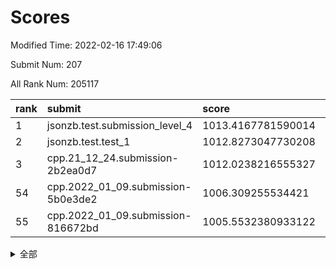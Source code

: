 # Scores

Modified Time: 2022-02-16 17:49:06

Submit Num: 207

All Rank Num: 205117

| rank |               submit               |       score        |       sigma        | pk_num |
| :--- | :--------------------------------- | :----------------- | :----------------- | :----- |
| 1    | jsonzb.test.submission_level_4     | 1013.4167781590014 | 0.8044580677670278 | 3965   |
| 2    | jsonzb.test.test_1                 | 1012.8273047730208 | 0.8016704958748274 | 3958   |
| 3    | cpp.21_12_24.submission-2b2ea0d7   | 1012.0238216555327 | 0.8016154061172397 | 3963   |
| 54   | cpp.2022_01_09.submission-5b0e3de2 | 1006.309255534421  | 0.7433797918745565 | 3965   |
| 55   | cpp.2022_01_09.submission-816672bd | 1005.5532380933122 | 0.7230340120937293 | 3962   |


<details>
<summary>全部</summary>

| rank |                 submit                 |       score        |       sigma        | pk_num |
| :--- | :------------------------------------- | :----------------- | :----------------- | :----- |
| 1    | jsonzb.test.submission_level_4         | 1013.4167781590014 | 0.8044580677670278 | 3965   |
| 2    | jsonzb.test.test_1                     | 1012.8273047730208 | 0.8016704958748274 | 3958   |
| 3    | cpp.21_12_24.submission-2b2ea0d7       | 1012.0238216555327 | 0.8016154061172397 | 3963   |
| 4    | gobigger.level_3.submission_level_3_18 | 1011.5059236969998 | 0.7663960270099928 | 3966   |
| 5    | gobigger.level_3.submission_level_3_43 | 1011.4398306453487 | 0.7867838337395809 | 3963   |
| 6    | gobigger.level_3.submission_level_3_3  | 1011.2091214188838 | 0.7816369527978714 | 3962   |
| 7    | gobigger.level_3.submission_level_3_24 | 1011.1693584369841 | 0.7762261196974617 | 3967   |
| 8    | gobigger.level_3.submission_level_3_20 | 1011.1620901353243 | 0.7853913542900939 | 3960   |
| 9    | gobigger.level_3.submission_level_3_8  | 1011.1447664491232 | 0.7605531669709715 | 3965   |
| 10   | gobigger.level_3.submission_level_3_26 | 1010.7448874111215 | 0.7728304147103507 | 3964   |
| 11   | gobigger.level_3.submission_level_3_16 | 1010.566122839674  | 0.7514747743523102 | 3965   |
| 12   | gobigger.level_3.submission_level_3_45 | 1010.5564220122847 | 0.7974490318075556 | 3963   |
| 13   | gobigger.level_3.submission_level_3_49 | 1010.5408962788156 | 0.7486798824489261 | 3967   |
| 14   | gobigger.level_3.submission_level_3_46 | 1010.4941108443229 | 0.7791289326674179 | 3962   |
| 15   | gobigger.level_3.submission_level_3_10 | 1010.4935921232781 | 0.7812134667612762 | 3965   |
| 16   | gobigger.level_3.submission_level_3_28 | 1010.3942999989939 | 0.7697373017210851 | 3968   |
| 17   | gobigger.level_3.submission_level_3_1  | 1010.282510216913  | 0.7944579379775667 | 3964   |
| 18   | gobigger.level_3.submission_level_3_25 | 1010.2661051417006 | 0.7722893621605277 | 3959   |
| 19   | gobigger.level_3.submission_level_3_41 | 1010.1991158180347 | 0.7677944719670092 | 3967   |
| 20   | gobigger.level_3.submission_level_3_11 | 1010.1842595771482 | 0.7482893150027942 | 3962   |
| 21   | gobigger.level_3.submission_level_3_19 | 1010.1088999340698 | 0.7449896093361847 | 3965   |
| 22   | gobigger.level_3.submission_level_3_14 | 1010.075465217897  | 0.7678517218575982 | 3966   |
| 23   | gobigger.level_3.submission_level_3_29 | 1010.0348465139427 | 0.7790529145955001 | 3966   |
| 24   | gobigger.level_3.submission_level_3_30 | 1010.0182101731532 | 0.7540349136540692 | 3966   |
| 25   | gobigger.level_3.submission_level_3_38 | 1010.0018985042423 | 0.7487897185598139 | 3958   |
| 26   | gobigger.level_3.submission_level_3_44 | 1009.9978126460898 | 0.7264150049174464 | 3965   |
| 27   | gobigger.level_3.submission_level_3_33 | 1009.9041186722731 | 0.7563371371747105 | 3965   |
| 28   | gobigger.level_3.submission_level_3_15 | 1009.8732202317032 | 0.7527322041351263 | 3971   |
| 29   | gobigger.level_3.submission_level_3_17 | 1009.8639361848926 | 0.7716620195461319 | 3961   |
| 30   | gobigger.level_3.submission_level_3_9  | 1009.8108883337129 | 0.7427431226912548 | 3967   |
| 31   | gobigger.level_3.submission_level_3_22 | 1009.7411089582278 | 0.7581074194983883 | 3965   |
| 32   | gobigger.level_3.submission_level_3_40 | 1009.69090996983   | 0.755678047626899  | 3967   |
| 33   | gobigger.level_3.submission_level_3_0  | 1009.6172388618277 | 0.7606958813101963 | 3960   |
| 34   | gobigger.level_3.submission_level_3_2  | 1009.6019969841549 | 0.7411708692263426 | 3965   |
| 35   | gobigger.level_3.submission_level_3_13 | 1009.5840558231462 | 0.7390374182526893 | 3960   |
| 36   | gobigger.level_3.submission_level_3_32 | 1009.5286070088049 | 0.7640217999024481 | 3961   |
| 37   | gobigger.level_3.submission_level_3_27 | 1009.5283739653922 | 0.7643777794777775 | 3961   |
| 38   | gobigger.level_3.submission_level_3_34 | 1009.5260844050987 | 0.7571294628571578 | 3963   |
| 39   | gobigger.level_3.submission_level_3_7  | 1009.4636100441453 | 0.7423828029474016 | 3967   |
| 40   | gobigger.level_3.submission_level_3_37 | 1009.4507251428703 | 0.7537429715879133 | 3966   |
| 41   | gobigger.level_3.submission_level_3_6  | 1009.3733879851901 | 0.7415790369808121 | 3962   |
| 42   | gobigger.level_3.submission_level_3_12 | 1009.354276204828  | 0.754538421983916  | 3962   |
| 43   | gobigger.level_3.submission_level_3_5  | 1009.1876800374057 | 0.7376129820209794 | 3960   |
| 44   | gobigger.level_3.submission_level_3_42 | 1008.950083982231  | 0.743118810839502  | 3966   |
| 45   | gobigger.level_3.submission_level_3_23 | 1008.9369453786992 | 0.761196856137293  | 3963   |
| 46   | gobigger.level_3.submission_level_3_47 | 1008.8988675924979 | 0.7284765600411053 | 3963   |
| 47   | gobigger.level_3.submission_level_3_21 | 1008.7824250749733 | 0.7487942446435225 | 3961   |
| 48   | gobigger.level_3.submission_level_3_35 | 1008.7794286578253 | 0.743557345315696  | 3962   |
| 49   | gobigger.level_3.submission_level_3_31 | 1008.623892888947  | 0.7476085211531667 | 3965   |
| 50   | gobigger.level_3.submission_level_3_39 | 1008.5696218875762 | 0.7573273988670827 | 3965   |
| 51   | gobigger.level_3.submission_level_3_36 | 1008.2103679247058 | 0.7500439450873021 | 3962   |
| 52   | gobigger.level_3.submission_level_3_48 | 1008.043159747916  | 0.7618205093227374 | 3958   |
| 53   | gobigger.level_3.submission_level_3_4  | 1007.734681155776  | 0.71933023839293   | 3965   |
| 54   | cpp.2022_01_09.submission-5b0e3de2     | 1006.309255534421  | 0.7433797918745565 | 3965   |
| 55   | cpp.2022_01_09.submission-816672bd     | 1005.5532380933122 | 0.7230340120937293 | 3962   |
| 56   | gobigger.level_1.submission_level_1_35 | 1004.7081789728054 | 0.713261898939982  | 3970   |
| 57   | gobigger.level_1.submission_level_1_30 | 1004.5851369986798 | 0.7165427072561059 | 3965   |
| 58   | gobigger.level_1.submission_level_1_20 | 1004.5081344857313 | 0.7155892858202852 | 3966   |
| 59   | gobigger.level_1.submission_level_1_15 | 1004.4426466529214 | 0.7345608742653317 | 3960   |
| 60   | gobigger.level_1.submission_level_1_6  | 1004.2762823024315 | 0.7216390973350734 | 3965   |
| 61   | gobigger.level_1.submission_level_1_32 | 1004.165163828685  | 0.715413690069429  | 3962   |
| 62   | gobigger.level_1.submission_level_1_5  | 1003.9325903383183 | 0.7131330506626908 | 3962   |
| 63   | gobigger.level_1.submission_level_1_9  | 1003.9011902600697 | 0.7106461364507956 | 3966   |
| 64   | gobigger.level_1.submission_level_1_45 | 1003.8997148654114 | 0.7236705873835882 | 3964   |
| 65   | gobigger.level_1.submission_level_1_11 | 1003.8996229731152 | 0.7184160650214242 | 3962   |
| 66   | gobigger.level_1.submission_level_1_49 | 1003.7277267336597 | 0.7251925434053859 | 3964   |
| 67   | gobigger.level_1.submission_level_1_13 | 1003.6776821452352 | 0.7117116679901068 | 3962   |
| 68   | gobigger.level_1.submission_level_1_22 | 1003.6102150364754 | 0.716313683487015  | 3958   |
| 69   | gobigger.level_1.submission_level_1_33 | 1003.6091590624069 | 0.7181883226570113 | 3967   |
| 70   | gobigger.level_1.submission_level_1_10 | 1003.5940913587477 | 0.7152884606390991 | 3967   |
| 71   | gobigger.level_1.submission_level_1_48 | 1003.5913733346301 | 0.722772798485491  | 3964   |
| 72   | gobigger.level_1.submission_level_1_16 | 1003.5499840589897 | 0.7093768665802455 | 3968   |
| 73   | gobigger.level_1.submission_level_1_2  | 1003.4868360211133 | 0.724123101083691  | 3963   |
| 74   | gobigger.level_1.submission_level_1_26 | 1003.4045077735061 | 0.7197952264599122 | 3965   |
| 75   | gobigger.level_1.submission_level_1_0  | 1003.3846615834    | 0.7151206366604281 | 3957   |
| 76   | gobigger.level_1.submission_level_1_27 | 1003.3845078856762 | 0.7239527210654501 | 3961   |
| 77   | gobigger.level_1.submission_level_1_12 | 1003.3490820471941 | 0.6983639744767407 | 3972   |
| 78   | gobigger.level_1.submission_level_1_14 | 1003.294080200322  | 0.7144638859567415 | 3964   |
| 79   | gobigger.level_1.submission_level_1_1  | 1003.2746902576735 | 0.7177332974682485 | 3965   |
| 80   | gobigger.level_1.submission_level_1_29 | 1003.2221746982754 | 0.7224515411240728 | 3968   |
| 81   | gobigger.level_1.submission_level_1_43 | 1003.1844240958927 | 0.7121714292968894 | 3963   |
| 82   | gobigger.level_1.submission_level_1_28 | 1003.1730674405818 | 0.7169512668390746 | 3963   |
| 83   | gobigger.level_1.submission_level_1_31 | 1003.118748851748  | 0.6985237314257948 | 3963   |
| 84   | gobigger.level_1.submission_level_1_36 | 1003.1092480968479 | 0.7043948504752047 | 3965   |
| 85   | gobigger.level_1.submission_level_1_39 | 1003.083934014356  | 0.7213105796709174 | 3962   |
| 86   | gobigger.level_1.submission_level_1_18 | 1003.0577154858164 | 0.7028393593982121 | 3961   |
| 87   | gobigger.level_1.submission_level_1_47 | 1003.0273012953833 | 0.7197943374018485 | 3966   |
| 88   | gobigger.level_1.submission_level_1_40 | 1003.0024743742829 | 0.7234671838190212 | 3960   |
| 89   | gobigger.level_1.submission_level_1_37 | 1002.9686328437045 | 0.7142954152906901 | 3964   |
| 90   | gobigger.level_1.submission_level_1_19 | 1002.9546385931245 | 0.7226020903613692 | 3964   |
| 91   | gobigger.level_1.submission_level_1_8  | 1002.9190494259574 | 0.7223661166257158 | 3960   |
| 92   | gobigger.level_1.submission_level_1_42 | 1002.8986195701856 | 0.7150703494904219 | 3968   |
| 93   | gobigger.level_1.submission_level_1_25 | 1002.8645064229852 | 0.7071015510142018 | 3965   |
| 94   | gobigger.level_1.submission_level_1_46 | 1002.8536712034936 | 0.7065959560354081 | 3963   |
| 95   | gobigger.level_1.submission_level_1_38 | 1002.8455876773538 | 0.7131140282497225 | 3963   |
| 96   | gobigger.level_1.submission_level_1_24 | 1002.7528527163669 | 0.7232082586680881 | 3961   |
| 97   | gobigger.level_1.submission_level_1_4  | 1002.7489316248841 | 0.7078414109835605 | 3965   |
| 98   | gobigger.level_1.submission_level_1_17 | 1002.5553008804574 | 0.7143299496842062 | 3961   |
| 99   | gobigger.level_1.submission_level_1_3  | 1002.4611565328429 | 0.7184485583265743 | 3960   |
| 100  | gobigger.level_1.submission_level_1_41 | 1002.4177564590856 | 0.7172109672324063 | 3961   |
| 101  | gobigger.level_1.submission_level_1_21 | 1002.3864084996243 | 0.7120642915806434 | 3963   |
| 102  | gobigger.level_1.submission_level_1_44 | 1002.2903188315148 | 0.710731129923368  | 3966   |
| 103  | gobigger.level_1.submission_level_1_7  | 1002.1772018071769 | 0.7117612395461587 | 3963   |
| 104  | gobigger.level_1.submission_level_1_23 | 1001.9711953038064 | 0.7097970523019109 | 3966   |
| 105  | gobigger.level_1.submission_level_1_34 | 1001.8206005633949 | 0.7058969982730303 | 3962   |
| 106  | gobigger.random.submission_random_44   | 997.612054170383   | 0.7058705540514544 | 3962   |
| 107  | gobigger.random.submission_random_15   | 997.4245265965681  | 0.6990056539070555 | 3964   |
| 108  | gobigger.random.submission_random_25   | 997.3862302881787  | 0.7135036476318876 | 3962   |
| 109  | gobigger.random.submission_random_38   | 997.135353854305   | 0.7131657846564052 | 3965   |
| 110  | gobigger.random.submission_random_49   | 997.0623590964462  | 0.7036282346011791 | 3965   |
| 111  | gobigger.random.submission_random_32   | 997.0279509692523  | 0.7134370114744095 | 3963   |
| 112  | gobigger.random.submission_random_20   | 996.9170414030102  | 0.7171594468565536 | 3963   |
| 113  | gobigger.random.submission_random_12   | 996.9121203989706  | 0.7182180727133752 | 3965   |
| 114  | gobigger.random.submission_random_13   | 996.6592920401023  | 0.7176286138240415 | 3964   |
| 115  | gobigger.random.submission_random_8    | 996.6443253640055  | 0.7124025245404307 | 3960   |
| 116  | gobigger.random.submission_random_1    | 996.635568471704   | 0.7044143406887482 | 3965   |
| 117  | gobigger.random.submission_random_2    | 996.6038240153838  | 0.7093257965931627 | 3964   |
| 118  | gobigger.random.submission_random_34   | 996.4807018946726  | 0.7154843942275921 | 3963   |
| 119  | gobigger.random.submission_random_39   | 996.460001809367   | 0.7073685429351109 | 3963   |
| 120  | gobigger.random.submission_random_9    | 996.4454698331662  | 0.7099202811333292 | 3958   |
| 121  | gobigger.random.submission_random_31   | 996.3927308635326  | 0.7019769897077041 | 3965   |
| 122  | gobigger.random.submission_random_41   | 996.3355805267112  | 0.7103185192225522 | 3964   |
| 123  | gobigger.random.submission_random_16   | 996.3030675527123  | 0.7006840961519284 | 3965   |
| 124  | gobigger.random.submission_random_33   | 996.1909810799858  | 0.7070552582116171 | 3962   |
| 125  | gobigger.random.submission_random_28   | 996.177630758691   | 0.7239703753304982 | 3957   |
| 126  | gobigger.random.submission_random_48   | 996.0509374768872  | 0.7153717316071653 | 3964   |
| 127  | gobigger.random.submission_random_22   | 996.0214854266727  | 0.7160472232041079 | 3966   |
| 128  | gobigger.random.submission_random_45   | 996.0208639661412  | 0.7090503102803039 | 3962   |
| 129  | gobigger.random.submission_random_3    | 996.0025633970148  | 0.7255405033926382 | 3963   |
| 130  | gobigger.random.submission_random_17   | 995.9871076544733  | 0.6989892610419252 | 3964   |
| 131  | gobigger.random.submission_random_35   | 995.9618794736668  | 0.7095588698184516 | 3964   |
| 132  | gobigger.random.submission_random_10   | 995.9349402003734  | 0.7048786770959955 | 3965   |
| 133  | gobigger.random.submission_random_18   | 995.8644279403339  | 0.721599523939196  | 3960   |
| 134  | gobigger.random.submission_random_46   | 995.8421359573854  | 0.7076130886633243 | 3964   |
| 135  | gobigger.random.submission_random_0    | 995.763989760945   | 0.7099417440050286 | 3964   |
| 136  | gobigger.random.submission_random_4    | 995.7473265930611  | 0.7072672799755937 | 3963   |
| 137  | gobigger.random.submission_random_11   | 995.7004239513683  | 0.7024379683531161 | 3966   |
| 138  | gobigger.random.submission_random_37   | 995.6778056765661  | 0.7057277103524527 | 3967   |
| 139  | gobigger.random.submission_random_42   | 995.6434948248519  | 0.7158846421785154 | 3963   |
| 140  | gobigger.random.submission_random_43   | 995.582812028781   | 0.7142203815368612 | 3966   |
| 141  | gobigger.random.submission_random_19   | 995.5727132266069  | 0.7164462566258523 | 3967   |
| 142  | gobigger.random.submission_random_21   | 995.5610981929091  | 0.7041258272558172 | 3959   |
| 143  | gobigger.random.submission_random_40   | 995.4930011707238  | 0.7079333027955612 | 3962   |
| 144  | gobigger.random.submission_random_7    | 995.4756596706994  | 0.7091496088029476 | 3962   |
| 145  | gobigger.random.submission_random_29   | 995.4687256417895  | 0.7066514764187075 | 3970   |
| 146  | gobigger.random.submission_random_30   | 995.3387736409194  | 0.7224743881361664 | 3959   |
| 147  | gobigger.random.submission_random_36   | 995.2715582677812  | 0.7075990886012614 | 3970   |
| 148  | gobigger.random.submission_random_23   | 995.2602822584611  | 0.7227084514639527 | 3966   |
| 149  | gobigger.random.submission_random_5    | 995.242114888196   | 0.7154826252367134 | 3965   |
| 150  | gobigger.random.submission_random_24   | 995.1840420047204  | 0.7009503835688942 | 3962   |
| 151  | gobigger.random.submission_random_27   | 995.1523968113883  | 0.7203043465718832 | 3965   |
| 152  | gobigger.random.submission_random_47   | 994.9696662668799  | 0.715033419005294  | 3961   |
| 153  | gobigger.random.submission_random_14   | 994.9205454339965  | 0.7177543742626622 | 3967   |
| 154  | gobigger.random.submission_random_26   | 994.8935469323527  | 0.7140930295933715 | 3962   |
| 155  | gobigger.random.submission_random_6    | 994.6120404299738  | 0.7162595038608333 | 3969   |
| 156  | gobigger.level_2.submission_level_2_45 | 993.9578505879335  | 0.7215388343076599 | 3965   |
| 157  | gobigger.level_2.submission_level_2_9  | 993.9234624444217  | 0.7321016153532768 | 3965   |
| 158  | gobigger.level_2.submission_level_2_0  | 993.6289162780404  | 0.7378738749096239 | 3965   |
| 159  | gobigger.level_2.submission_level_2_7  | 993.5511791376197  | 0.7446633526406311 | 3965   |
| 160  | gobigger.level_2.submission_level_2_34 | 993.5070277024429  | 0.7124957892192104 | 3958   |
| 161  | gobigger.level_2.submission_level_2_22 | 993.4618840090794  | 0.7296561587845842 | 3961   |
| 162  | gobigger.level_2.submission_level_2_21 | 993.4598479637098  | 0.7283738614874568 | 3963   |
| 163  | gobigger.level_2.submission_level_2_49 | 993.309801708559   | 0.7342450446858056 | 3965   |
| 164  | gobigger.level_2.submission_level_2_42 | 993.2164650230844  | 0.7322716707695077 | 3965   |
| 165  | gobigger.level_2.submission_level_2_36 | 993.047530542016   | 0.7315257142259027 | 3969   |
| 166  | gobigger.level_2.submission_level_2_1  | 993.0156261312617  | 0.7437282562372084 | 3962   |
| 167  | gobigger.level_2.submission_level_2_2  | 992.927874240678   | 0.7246940512206062 | 3966   |
| 168  | gobigger.level_2.submission_level_2_41 | 992.8989500832407  | 0.7408953703493711 | 3963   |
| 169  | gobigger.level_2.submission_level_2_8  | 992.7644094854211  | 0.7363628404675681 | 3967   |
| 170  | gobigger.level_2.submission_level_2_48 | 992.7611072263084  | 0.7532220996614545 | 3958   |
| 171  | gobigger.level_2.submission_level_2_40 | 992.7136721356742  | 0.7484817689942973 | 3961   |
| 172  | gobigger.level_2.submission_level_2_10 | 992.6254023369662  | 0.7202252192080372 | 3964   |
| 173  | gobigger.level_2.submission_level_2_18 | 992.5355003030538  | 0.7384355268125106 | 3969   |
| 174  | gobigger.level_2.submission_level_2_6  | 992.5036604296519  | 0.7439439919878467 | 3962   |
| 175  | gobigger.level_2.submission_level_2_20 | 992.3812388330606  | 0.7582253778413929 | 3959   |
| 176  | gobigger.level_2.submission_level_2_11 | 992.3500092484038  | 0.7459220187802466 | 3958   |
| 177  | gobigger.level_2.submission_level_2_33 | 992.1754590939104  | 0.7347685607417447 | 3962   |
| 178  | gobigger.level_2.submission_level_2_27 | 992.1152465349808  | 0.7310098848519289 | 3961   |
| 179  | gobigger.level_2.submission_level_2_37 | 992.0769193978806  | 0.7351573336970373 | 3962   |
| 180  | gobigger.level_2.submission_level_2_14 | 992.0540602358494  | 0.7271866975688438 | 3966   |
| 181  | gobigger.level_2.submission_level_2_39 | 992.0274088684579  | 0.7474262864434746 | 3962   |
| 182  | gobigger.level_2.submission_level_2_28 | 992.0117596229493  | 0.7345386788353168 | 3959   |
| 183  | gobigger.level_2.submission_level_2_29 | 991.9816762204117  | 0.7508369059403719 | 3963   |
| 184  | gobigger.level_2.submission_level_2_44 | 991.8491909146068  | 0.7687709621988865 | 3962   |
| 185  | gobigger.level_2.submission_level_2_15 | 991.8171201583963  | 0.7581451105465566 | 3960   |
| 186  | gobigger.level_2.submission_level_2_23 | 991.767740166139   | 0.7388285800664058 | 3967   |
| 187  | gobigger.level_2.submission_level_2_38 | 991.7449991745015  | 0.7555897454960326 | 3963   |
| 188  | gobigger.level_2.submission_level_2_32 | 991.627595506964   | 0.7609499314413325 | 3964   |
| 189  | gobigger.level_2.submission_level_2_16 | 991.6192498426138  | 0.7545636983624366 | 3964   |
| 190  | gobigger.level_2.submission_level_2_43 | 991.3769280037268  | 0.7660322838306122 | 3966   |
| 191  | gobigger.level_2.submission_level_2_17 | 991.2618375132093  | 0.7575666081572167 | 3966   |
| 192  | gobigger.level_2.submission_level_2_5  | 991.2551459652009  | 0.7400576435760395 | 3966   |
| 193  | gobigger.level_2.submission_level_2_24 | 991.2390397878987  | 0.7529536210313428 | 3968   |
| 194  | gobigger.level_2.submission_level_2_25 | 991.2170504489889  | 0.7384410345094735 | 3961   |
| 195  | gobigger.level_2.submission_level_2_31 | 991.2046692079228  | 0.751650652992489  | 3957   |
| 196  | gobigger.level_2.submission_level_2_4  | 991.1653764984151  | 0.739155073141784  | 3964   |
| 197  | gobigger.level_2.submission_level_2_3  | 991.070992139176   | 0.7570434419807899 | 3967   |
| 198  | gobigger.level_2.submission_level_2_47 | 991.0628759862292  | 0.7625899364189049 | 3955   |
| 199  | gobigger.level_2.submission_level_2_13 | 990.82378795166    | 0.8007810498749395 | 3961   |
| 200  | gobigger.level_2.submission_level_2_26 | 990.7897453029578  | 0.7568723182846    | 3965   |
| 201  | gobigger.level_2.submission_level_2_35 | 990.7846482963612  | 0.7678873571978625 | 3971   |
| 202  | gobigger.level_2.submission_level_2_30 | 990.7614164963145  | 0.7574053676757668 | 3964   |
| 203  | gobigger.level_2.submission_level_2_12 | 990.6446493978266  | 0.7698489006418682 | 3968   |
| 204  | gobigger.level_2.submission_level_2_19 | 990.3568330963944  | 0.7591030282270282 | 3961   |
| 205  | gobigger.level_2.submission_level_2_46 | 990.1216095723028  | 0.7859000539152504 | 3966   |
| 206  | gobigger.none.submission_none_1        | 979.0933289755835  | 1.2087745460856567 | 3964   |
| 207  | gobigger.none.submission_none_0        | 976.5849771628899  | 1.3855985376908442 | 3964   |

</details>